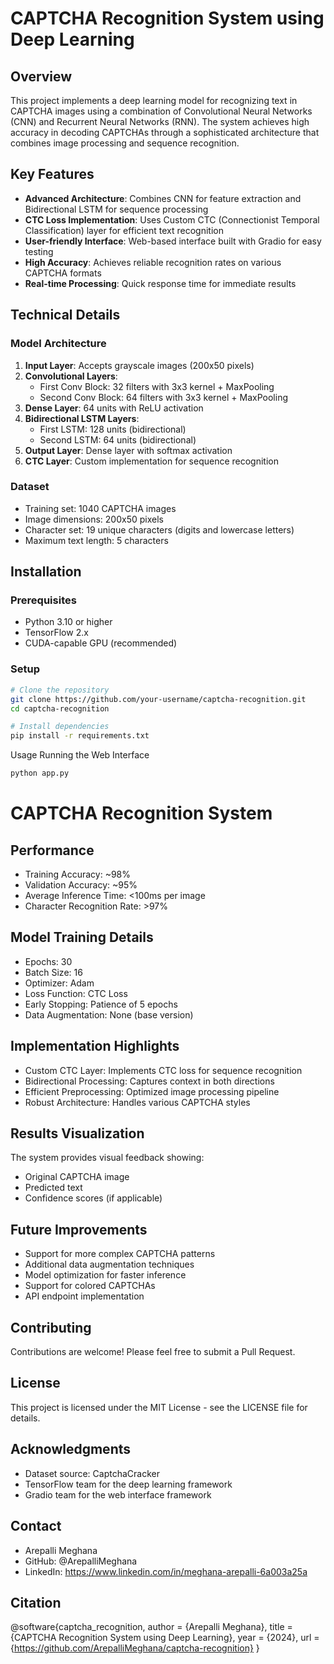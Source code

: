    # CAPTCHA Recognition System using Deep Learning

## Overview
This project implements a deep learning model for recognizing text in CAPTCHA images using a combination of Convolutional Neural Networks (CNN) and Recurrent Neural Networks (RNN). The system achieves high accuracy in decoding CAPTCHAs through a sophisticated architecture that combines image processing and sequence recognition.

## Key Features
- **Advanced Architecture**: Combines CNN for feature extraction and Bidirectional LSTM for sequence processing  
- **CTC Loss Implementation**: Uses Custom CTC (Connectionist Temporal Classification) layer for efficient text recognition
- **User-friendly Interface**: Web-based interface built with Gradio for easy testing
- **High Accuracy**: Achieves reliable recognition rates on various CAPTCHA formats
- **Real-time Processing**: Quick response time for immediate results

## Technical Details

### Model Architecture
1. **Input Layer**: Accepts grayscale images (200x50 pixels)
2. **Convolutional Layers**:
   - First Conv Block: 32 filters with 3x3 kernel + MaxPooling
   - Second Conv Block: 64 filters with 3x3 kernel + MaxPooling
3. **Dense Layer**: 64 units with ReLU activation
4. **Bidirectional LSTM Layers**:
   - First LSTM: 128 units (bidirectional)
   - Second LSTM: 64 units (bidirectional)
5. **Output Layer**: Dense layer with softmax activation
6. **CTC Layer**: Custom implementation for sequence recognition

### Dataset
- Training set: 1040 CAPTCHA images
- Image dimensions: 200x50 pixels
- Character set: 19 unique characters (digits and lowercase letters)
- Maximum text length: 5 characters

## Installation

### Prerequisites
- Python 3.10 or higher
- TensorFlow 2.x
- CUDA-capable GPU (recommended)

### Setup
```bash
# Clone the repository
git clone https://github.com/your-username/captcha-recognition.git
cd captcha-recognition

# Install dependencies
pip install -r requirements.txt
```
Usage
Running the Web Interface
```bash
python app.py
```

# CAPTCHA Recognition System

## Performance

- Training Accuracy: ~98%
- Validation Accuracy: ~95%
- Average Inference Time: <100ms per image
- Character Recognition Rate: >97%

## Model Training Details

- Epochs: 30
- Batch Size: 16
- Optimizer: Adam
- Loss Function: CTC Loss
- Early Stopping: Patience of 5 epochs
- Data Augmentation: None (base version)

## Implementation Highlights

- Custom CTC Layer: Implements CTC loss for sequence recognition
- Bidirectional Processing: Captures context in both directions
- Efficient Preprocessing: Optimized image processing pipeline
- Robust Architecture: Handles various CAPTCHA styles

## Results Visualization

The system provides visual feedback showing:

- Original CAPTCHA image
- Predicted text
- Confidence scores (if applicable)

## Future Improvements

- Support for more complex CAPTCHA patterns
- Additional data augmentation techniques
- Model optimization for faster inference
- Support for colored CAPTCHAs
- API endpoint implementation

## Contributing

Contributions are welcome! Please feel free to submit a Pull Request.

## License

This project is licensed under the MIT License - see the LICENSE file for details.

## Acknowledgments

- Dataset source: CaptchaCracker
- TensorFlow team for the deep learning framework
- Gradio team for the web interface framework

## Contact

- Arepalli Meghana
- GitHub: @ArepalliMeghana
- LinkedIn: https://www.linkedin.com/in/meghana-arepalli-6a003a25a

## Citation

@software{captcha_recognition,
    author = {Arepalli Meghana},
    title = {CAPTCHA Recognition System using Deep Learning},
    year = {2024},
    url = {https://github.com/ArepalliMeghana/captcha-recognition}
}
